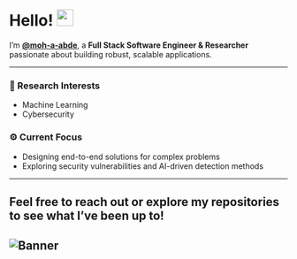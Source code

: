 # Hello! <img src="https://media.giphy.com/media/hvRJCLFzcasrR4ia7z/giphy.gif" width="30px">

I’m **[@moh-a-abde](https://github.com/moh-a-abde)**, a **Full Stack Software Engineer & Researcher** passionate about building robust, scalable applications.  

---

### 🔬 Research Interests
- Machine Learning  
- Cybersecurity  

### ⚙️ Current Focus
- Designing end-to-end solutions for complex problems  
- Exploring security vulnerabilities and AI-driven detection methods

---
Feel free to reach out or explore my repositories to see what I’ve been up to!
---
![Banner](https://media.giphy.com/media/JIX9t2j0ZTN9S/giphy.gif)
---

<!---
moh-a-abde/moh-a-abde is a ✨ special ✨ repository because its `README.md` (this file) appears on your GitHub profile.
You can click the Preview link to take a look at your changes.
--->
